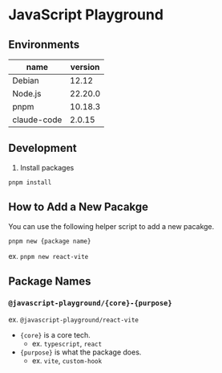 # JavaScript Playground

## Environments

| name        | version |
| ----------- | ------- |
| Debian      | 12.12   |
| Node.js     | 22.20.0 |
| pnpm        | 10.18.3 |
| claude-code | 2.0.15  |

## Development

1. Install packages

```
pnpm install
```

## How to Add a New Pacakge

You can use the following helper script to add a new pacakge.

```shell
pnpm new {package name}
```

ex. `pnpm new react-vite`

## Package Names

### `@javascript-playground/{core}-{purpose}`

ex. `@javascript-playground/react-vite`

- `{core}` is a core tech.
  - ex. `typescript`, `react`
- `{purpose}` is what the package does.
  - ex. `vite`, `custom-hook`

